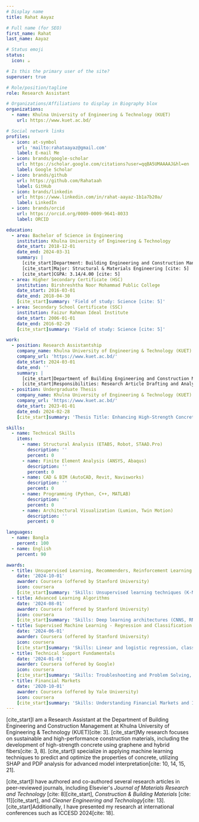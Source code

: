 ```yaml
---
# Display name
title: Rahat Aayaz

# Full name (for SEO)
first_name: Rahat
last_name: Aayaz

# Status emoji
status:
  icon: ☕️

# Is this the primary user of the site?
superuser: true

# Role/position/tagline
role: Research Assistant

# Organizations/Affiliations to display in Biography blox
organizations:
  - name: Khulna University of Engineering & Technology (KUET)
    url: https://www.kuet.ac.bd/

# Social network links
profiles:
  - icon: at-symbol
    url: 'mailto:rahataayaz@gmail.com'
    label: E-mail Me
  - icon: brands/google-scholar
    url: https://scholar.google.com/citations?user=qqBA5UMAAAAJ&hl=en
    label: Google Scholar
  - icon: brands/github
    url: https://github.com/Rahataah
    label: GitHub
  - icon: brands/linkedin
    url: https://www.linkedin.com/in/rahat-aayaz-1b1a7b20a/
    label: LinkedIn
  - icon: brands/orcid
    url: https://orcid.org/0009-0009-9641-8033
    label: ORCID

education:
  - area: Bachelor of Science in Engineering
    institution: Khulna University of Engineering & Technology
    date_start: 2018-12-01
    date_end: 2024-03-31
    summary: |
      [cite_start]Department: Building Engineering and Construction Management [cite: 5]
      [cite_start]Major: Structural & Materials Engineering [cite: 5]
      [cite_start]CGPA: 3.14/4.00 [cite: 5]
  - area: Higher Secondary Certificate (HSC)
    institution: Birshreshtha Noor Mohammad Public College
    date_start: 2016-03-01
    date_end: 2018-04-30
    [cite_start]summary: 'Field of study: Science [cite: 5]'
  - area: Secondary School Certificate (SSC)
    institution: Faizur Rahman Ideal Institute
    date_start: 2006-01-01
    date_end: 2016-02-29
    [cite_start]summary: 'Field of study: Science [cite: 5]'

work:
  - position: Research Assistantship
    company_name: Khulna University of Engineering & Technology (KUET)
    company_url: 'https://www.kuet.ac.bd/'
    date_start: 2024-03-01
    date_end: ''
    summary: |
      [cite_start]Department of Building Engineering and Construction Management. [cite: 3]
      [cite_start]Responsibilities: Research Article Drafting and Analysis, Lab Instruction, Machine Learning Analysis, Structural Designing. [cite: 3]
  - position: Undergraduate Thesis
    company_name: Khulna University of Engineering & Technology (KUET)
    company_url: 'https://www.kuet.ac.bd/'
    date_start: 2023-01-01
    date_end: 2024-02-28
    [cite_start]summary: 'Thesis Title: Enhancing High-Strength Concrete Incorporating Graphene and Hybrid Fibers: A Multi-Layered Laboratory Experiments and Machine Learning Analysis [cite: 3]'

skills:
  - name: Technical Skills
    items:
      - name: Structural Analysis (ETABS, Robot, STAAD.Pro)
        description: ''
        percent: 0
      - name: Finite Element Analysis (ANSYS, Abaqus)
        description: ''
        percent: 0
      - name: CAD & BIM (AutoCAD, Revit, Navisworks)
        description: ''
        percent: 0
      - name: Programming (Python, C++, MATLAB)
        description: ''
        percent: 0
      - name: Architectural Visualization (Lumion, Twin Motion)
        description: ''
        percent: 0

languages:
  - name: Bangla
    percent: 100
  - name: English
    percent: 90

awards:
  - title: Unsupervised Learning, Recommenders, Reinforcement Learning
    date: '2024-10-01'
    awarder: Coursera (offered by Stanford University)
    icon: coursera
    [cite_start]summary: 'Skills: Unsupervised learning techniques (K-Means, PCA, Hierarchical Clustering), Recommender systems (Collaborative Filtering, Matrix Factorization), Reinforcement learning (Q-learning, MDPs). [cite: 33]'
  - title: Advanced Learning Algorithms
    date: '2024-08-01'
    awarder: Coursera (offered by Stanford University)
    icon: coursera
    [cite_start]summary: 'Skills: Deep learning architectures (CNNS, RNNS, LSTMs), Advanced optimization techniques, Unsupervised learning (GMMs, PCA), TensorFlow/PyTorch implementation. [cite: 35]'
  - title: Supervised Machine Learning - Regression and Classification
    date: '2024-06-01'
    awarder: Coursera (offered by Stanford University)
    icon: coursera
    [cite_start]summary: 'Skills: Linear and logistic regression, classification algorithms, model training and evaluation, bias-variance tradeoff, feature engineering, regularization techniques (L1, L2), and Python programming for ML. [cite: 36]'
  - title: Technical Support Fundamentals
    date: '2024-01-01'
    awarder: Coursera (offered by Google)
    icon: coursera
    [cite_start]summary: 'Skills: Troubleshooting and Problem Solving, Operating System Basics, Networking Fundamentals, Command Line Interface (CLI) Proficiency. [cite: 37]'
  - title: Financial Markets
    date: '2020-10-01'
    awarder: Coursera (offered by Yale University)
    icon: coursera
    [cite_start]summary: 'Skills: Understanding Financial Markets and Instruments, Risk Management and Behavioral Finance, Investment Strategies and Portfolio Management, Market Regulation, Historical Financial Crises. [cite: 38]'
---
```


[cite_start]I am a Research Assistant at the Department of Building Engineering and Construction Management at Khulna University of Engineering & Technology (KUET)[cite: 3]. [cite_start]My research focuses on sustainable and high-performance construction materials, including the development of high-strength concrete using graphene and hybrid fibers[cite: 3, 8]. [cite_start]I specialize in applying machine learning techniques to predict and optimize the properties of concrete, utilizing SHAP and PDP analysis for advanced model interpretation[cite: 10, 14, 15, 21].

[cite_start]I have authored and co-authored several research articles in peer-reviewed journals, including Elsevier's *Journal of Materials Research and Technology* [cite: 8][cite_start], *Construction & Building Materials* [cite: 11][cite_start], and *Cleaner Engineering and Technology*[cite: 13]. [cite_start]Additionally, I have presented my research at international conferences such as ICCESD 2024[cite: 18].
